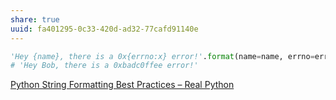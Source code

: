 ```yaml
---
share: true
uuid: fa401295-0c33-420d-ad32-77cafd91140e
---
```



``` python
'Hey {name}, there is a 0x{errno:x} error!'.format(name=name, errno=errno)
# 'Hey Bob, there is a 0xbadc0ffee error!'
````
[Python String Formatting Best Practices – Real Python](https://realpython.com/python-string-formatting/)